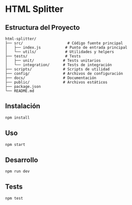 # HTML Splitter

## Estructura del Proyecto

```
html-splitter/
├── src/                    # Código fuente principal
│   ├── index.js           # Punto de entrada principal
│   └── utils/             # Utilidades y helpers
├── tests/                 # Tests
│   ├── unit/             # Tests unitarios
│   └── integration/      # Tests de integración
├── scripts/              # Scripts de utilidad
├── config/               # Archivos de configuración
├── docs/                 # Documentación
├── public/               # Archivos estáticos
├── package.json
└── README.md
```

## Instalación

```bash
npm install
```

## Uso

```bash
npm start
```

## Desarrollo

```bash
npm run dev
```

## Tests

```bash
npm test
``` 
